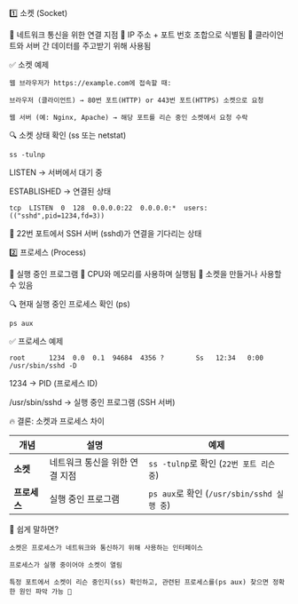1️⃣ 소켓 (Socket)

🔹 네트워크 통신을 위한 연결 지점
🔹 IP 주소 + 포트 번호 조합으로 식별됨
🔹 클라이언트와 서버 간 데이터를 주고받기 위해 사용됨

✅ 소켓 예제
```
웹 브라우저가 https://example.com에 접속할 때:

브라우저 (클라이언트) → 80번 포트(HTTP) or 443번 포트(HTTPS) 소켓으로 요청

웹 서버 (예: Nginx, Apache) → 해당 포트를 리슨 중인 소켓에서 요청 수락
```

🔍 소켓 상태 확인 (ss 또는 netstat)
```
ss -tulnp
```

LISTEN → 서버에서 대기 중

ESTABLISHED → 연결된 상태

```
tcp  LISTEN  0  128  0.0.0.0:22  0.0.0.0:*  users:(("sshd",pid=1234,fd=3))
```
🔹 22번 포트에서 SSH 서버 (sshd)가 연결을 기다리는 상태


2️⃣ 프로세스 (Process)

🔹 실행 중인 프로그램
🔹 CPU와 메모리를 사용하며 실행됨
🔹 소켓을 만들거나 사용할 수 있음

🔍 현재 실행 중인 프로세스 확인 (ps)
```
ps aux
```
✅ 프로세스 예제
```
root      1234  0.0  0.1  94684  4356 ?        Ss   12:34   0:00 /usr/sbin/sshd -D
```

1234 → PID (프로세스 ID)

/usr/sbin/sshd → 실행 중인 프로그램 (SSH 서버)


🔥 결론: 소켓과 프로세스 차이

| 개념      | 설명                             | 예제                                      |
|----------|---------------------------------|------------------------------------------|
| **소켓**   | 네트워크 통신을 위한 연결 지점      | `ss -tulnp`로 확인 (`22번 포트 리슨 중`) |
| **프로세스** | 실행 중인 프로그램               | `ps aux`로 확인 (`/usr/sbin/sshd 실행 중`) |


📌 쉽게 말하면?
```
소켓은 프로세스가 네트워크와 통신하기 위해 사용하는 인터페이스

프로세스가 실행 중이어야 소켓이 열림

특정 포트에서 소켓이 리슨 중인지(ss) 확인하고, 관련된 프로세스를(ps aux) 찾으면 정확한 원인 파악 가능 🚀
```



